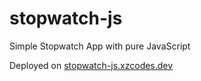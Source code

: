 # stopwatch-js

Simple Stopwatch App with pure JavaScript

Deployed on [stopwatch-js.xzcodes.dev](stopwatch-js.xzcodes.dev)
